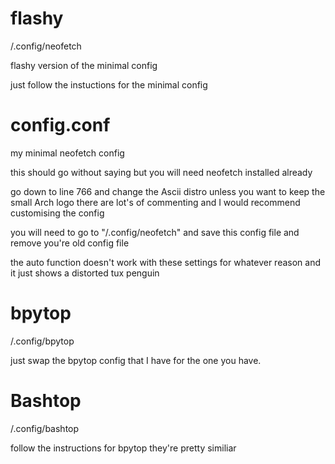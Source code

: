 # flashy

/.config/neofetch

flashy version of the minimal config

just follow the instuctions for the minimal config

# config.conf

my minimal neofetch config

this should go without saying but you will need neofetch installed already

go down to line 766 and change the Ascii distro unless you want to keep the small Arch logo there are lot's of commenting and I would recommend customising the config

you will need to go to "/.config/neofetch" and save this config file and remove you're old config file

the auto function doesn't work with these settings for whatever reason and it just shows a distorted tux penguin

# bpytop

/.config/bpytop

just swap the bpytop config that I have for the one you have.


# Bashtop

/.config/bashtop

follow the instructions for bpytop they're pretty similiar
